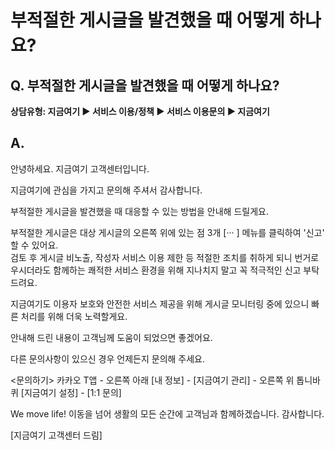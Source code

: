 # 부적절한 게시글을 발견했을 때 어떻게 하나요?

**Q. 부적절한 게시글을 발견했을 때 어떻게 하나요?**
--------------------------------

**상담유형: 지금여기 **▶ 서비스 이용/정책 ▶ 서비스 이용문의 ▶ 지금여기****

**A.**
------

안녕하세요. 지금여기 고객센터입니다.  
  
지금여기에 관심을 가지고 문의해 주셔서 감사합니다.  
  
부적절한 게시글을 발견했을 때 대응할 수 있는 방법을 안내해 드릴게요.  
  
부적절한 게시글은 대상 게시글의 오른쪽 위에 있는 점 3개 [··· ] 메뉴를 클릭하여 '신고' 할 수 있어요.  
검토 후 게시글 비노출, 작성자 서비스 이용 제한 등 적절한 조치를 취하게 되니 번거로우시더라도 함께하는 쾌적한 서비스 환경을 위해 지나치지 말고 꼭 적극적인 신고 부탁드려요.  
  
지금여기도 이용자 보호와 안전한 서비스 제공을 위해 게시글 모니터링 중에 있으니 빠른 처리를 위해 더욱 노력할게요.  
  
안내해 드린 내용이 고객님께 도움이 되었으면 좋겠어요.  
  
다른 문의사항이 있으신 경우 언제든지 문의해 주세요.

<문의하기> 카카오 T앱 - 오른쪽 아래 [내 정보] - [지금여기 관리] - 오른쪽 위 톱니바퀴 [지금여기 설정] - [1:1 문의]  
  
We move life! 이동을 넘어 생활의 모든 순간에 고객님과 함께하겠습니다. 감사합니다.  
  
[지금여기 고객센터 드림]